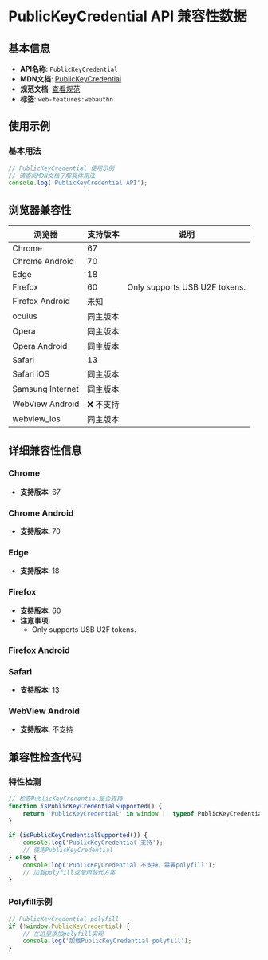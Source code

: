 # PublicKeyCredential API 兼容性数据

## 基本信息

- **API名称**: `PublicKeyCredential`
- **MDN文档**: [PublicKeyCredential](https://developer.mozilla.org/docs/Web/API/PublicKeyCredential)
- **规范文档**: [查看规范](https://w3c.github.io/webauthn/#iface-pkcredential)
- **标签**: `web-features:webauthn`

## 使用示例

### 基本用法

```javascript
// PublicKeyCredential 使用示例
// 请查阅MDN文档了解具体用法
console.log('PublicKeyCredential API');
```

## 浏览器兼容性

| 浏览器 | 支持版本 | 说明 |
|--------|----------|------|
| Chrome | 67 |  |
| Chrome Android | 70 |  |
| Edge | 18 |  |
| Firefox | 60 | Only supports USB U2F tokens. |
| Firefox Android | 未知 |  |
| oculus | 同主版本 |  |
| Opera | 同主版本 |  |
| Opera Android | 同主版本 |  |
| Safari | 13 |  |
| Safari iOS | 同主版本 |  |
| Samsung Internet | 同主版本 |  |
| WebView Android | ❌ 不支持 |  |
| webview_ios | 同主版本 |  |

## 详细兼容性信息

### Chrome

- **支持版本**: 67

### Chrome Android

- **支持版本**: 70

### Edge

- **支持版本**: 18

### Firefox

- **支持版本**: 60
- **注意事项**:
  - Only supports USB U2F tokens.

### Firefox Android


### Safari

- **支持版本**: 13

### WebView Android

- **支持版本**: 不支持

## 兼容性检查代码

### 特性检测

```javascript
// 检查PublicKeyCredential是否支持
function isPublicKeyCredentialSupported() {
    return 'PublicKeyCredential' in window || typeof PublicKeyCredential !== 'undefined';
}

if (isPublicKeyCredentialSupported()) {
    console.log('PublicKeyCredential 支持');
    // 使用PublicKeyCredential
} else {
    console.log('PublicKeyCredential 不支持，需要polyfill');
    // 加载polyfill或使用替代方案
}
```

### Polyfill示例

```javascript
// PublicKeyCredential polyfill
if (!window.PublicKeyCredential) {
    // 在这里添加polyfill实现
    console.log('加载PublicKeyCredential polyfill');
}
```


